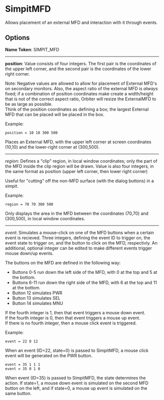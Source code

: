 SimpitMFD
=========
Allows placement of an external MFD and interaction with it through
events.

Options
-------
**Name Token**: SIMPIT_MFD

*******************************

**position**: Value consists of four integers. The first pair is the
coordinates of the upper left corner, and the second pair is the
coordinates of the lower right corner.

Note: Negative values are allowed to allow for placement of External
MFD's on secondary monitors.  Also, the aspect ratio of the external
MFD is *always* fixed; if a combination of position coordinates make
create a width/height that is not of the correct aspect ratio, Orbiter
will resize the ExternalMFD to be as large as possible.  
Think of the position coordinates as defining a box; the largest
External MFD that can be placed will be placed in the box.

Example:
```
position = 10 10 300 500
```
Places an External MFD, with the upper left corner at screen coordinates
(10,10) and the lower-right corner at (300,500).

*************************************

*region*: Defines a "clip" region, in local window coordinates; only the
part of the MFD inside the clip region will be drawn.  Value is also four
integers, in the same format as position (upper left corner, then lower
right corner)

Useful for "cutting" off the non-MFD surface (with the dialog buttons) in
a simpit.

Example:
```
region = 70 70 300 500
```
Only displays the area in the MFD between the coordinates (70,70) and
(300,500), in local window coordinates.

**************************************

*event*: Simulates a mouse-click on one of the MFD buttons when a
certain event is recieved.  Three integers, defining the event ID
to trigger on, the event state to trigger on, and the button to
click on the MFD, respectivly.  An additional, optional integer
can be edited to make different events trigger mouse down/up events.

The buttons on the MFD are defined in the following way:
* Buttons 0-5 run down the left side of the MFD, with 0 at the top
and 5 at the bottom.  
* Buttons 6-11 run down the right side of the MFD, with 6 at the top
and 11 at the bottom.  
* Button 12 simulates PWR  
* Button 13 simulates SEL
* Button 14 simulates MNU

If the fourth integer is 1, then that event triggers a mouse down event.  
If the fourth integer is 0, then that event triggers a mouse up event.  
If there is no fourth integer, then a mouse click event is triggered.

Example:
```
event = 22 0 12
```
When an event (ID=22, state=0) is passed to SimpitMFD, a mouse click event
will be generated on the PWR button.
```
event = 35 1 1 1
event = 35 0 1 0
```
When event (ID=35) is passed to SimpitMFD, the state determines the action.
If state=1, a mouse down event is simulated on the second MFD button on the left,
and if state=0, a mouse up event is simulated on the same button.
